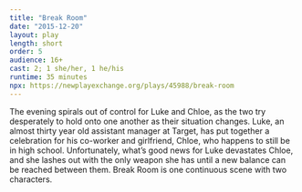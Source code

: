 ```yaml
---
title: "Break Room"
date: "2015-12-20"
layout: play
length: short
order: 5
audience: 16+
cast: 2; 1 she/her, 1 he/his
runtime: 35 minutes
npx: https://newplayexchange.org/plays/45988/break-room
---
```


The evening spirals out of control for Luke and Chloe, as the two try desperately to hold onto one another as their situation changes. Luke, an almost thirty year old assistant manager at Target, has put together a celebration for his co-worker and girlfriend, Chloe, who happens to still be in high school. Unfortunately, what’s good news for Luke devastates Chloe, and she lashes out with the only weapon she has until a new balance can be reached between them. Break Room is one continuous scene with two characters.
